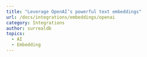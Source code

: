 ```yaml
---
title: "Leverage OpenAI’s powerful text embeddings"
url: /docs/integrations/embeddings/openai
category: Integrations
author: surrealdb
topics:
  - AI
  - Embedding
---
```


